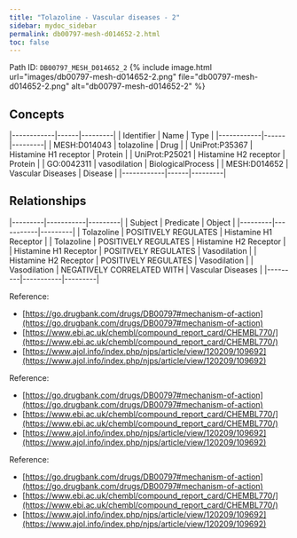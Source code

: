```yaml
---
title: "Tolazoline - Vascular diseases - 2"
sidebar: mydoc_sidebar
permalink: db00797-mesh-d014652-2.html
toc: false 
---
```



Path ID: `DB00797_MESH_D014652_2`
{% include image.html url="images/db00797-mesh-d014652-2.png" file="db00797-mesh-d014652-2.png" alt="db00797-mesh-d014652-2" %}

## Concepts

|------------|------|---------|
| Identifier | Name | Type    |
|------------|------|---------|
| MESH:D014043 | tolazoline | Drug |
| UniProt:P35367 | Histamine H1 receptor | Protein |
| UniProt:P25021 | Histamine H2 receptor | Protein |
| GO:0042311 | vasodilation | BiologicalProcess |
| MESH:D014652 | Vascular Diseases | Disease |
|------------|------|---------|

## Relationships

|---------|-----------|---------|
| Subject | Predicate | Object  |
|---------|-----------|---------|
| Tolazoline | POSITIVELY REGULATES | Histamine H1 Receptor |
| Tolazoline | POSITIVELY REGULATES | Histamine H2 Receptor |
| Histamine H1 Receptor | POSITIVELY REGULATES | Vasodilation |
| Histamine H2 Receptor | POSITIVELY REGULATES | Vasodilation |
| Vasodilation | NEGATIVELY CORRELATED WITH | Vascular Diseases |
|---------|-----------|---------|

Reference: 
  - [https://go.drugbank.com/drugs/DB00797#mechanism-of-action](https://go.drugbank.com/drugs/DB00797#mechanism-of-action)
  - [https://www.ebi.ac.uk/chembl/compound_report_card/CHEMBL770/](https://www.ebi.ac.uk/chembl/compound_report_card/CHEMBL770/)
  - [https://www.ajol.info/index.php/njps/article/view/120209/109692](https://www.ajol.info/index.php/njps/article/view/120209/109692)

Reference: 
  - [https://go.drugbank.com/drugs/DB00797#mechanism-of-action](https://go.drugbank.com/drugs/DB00797#mechanism-of-action)
  - [https://www.ebi.ac.uk/chembl/compound_report_card/CHEMBL770/](https://www.ebi.ac.uk/chembl/compound_report_card/CHEMBL770/)
  - [https://www.ajol.info/index.php/njps/article/view/120209/109692](https://www.ajol.info/index.php/njps/article/view/120209/109692)

Reference: 
  - [https://go.drugbank.com/drugs/DB00797#mechanism-of-action](https://go.drugbank.com/drugs/DB00797#mechanism-of-action)
  - [https://www.ebi.ac.uk/chembl/compound_report_card/CHEMBL770/](https://www.ebi.ac.uk/chembl/compound_report_card/CHEMBL770/)
  - [https://www.ajol.info/index.php/njps/article/view/120209/109692](https://www.ajol.info/index.php/njps/article/view/120209/109692)
